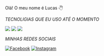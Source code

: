 Olá! O meu nome é Lucas 🖑

*TECNOLIGIAS QUE EU USO ATÉ O MOMENTO*

[![](https://img.shields.io/badge/HTML5-E34F26?style=for-the-badge&logo=html5&logoColor=white)]()
[![](https://img.shields.io/badge/CSS3-1572B6?style=for-the-badge&logo=css3&logoColor=white)]()
[![](https://img.shields.io/badge/JavaScript-F7DF1E?style=for-the-badge&logo=javascript&logoColor=black)]()

*MINHAS REDES SOCIAIS*

[![Facebook](https://img.shields.io/badge/Facebook-1877F2?style=for-the-badge&logo=facebook&logoColor=white)](https://www.instagram.com/lucasgabrielgomesdanatas)
[![Instagram](https://img.shields.io/badge/Instagram-E4405F?style=for-the-badge&logo=instagram&logoColor=white)](https://www.facebook.com/lucasgabriel.gomesdanatas)

